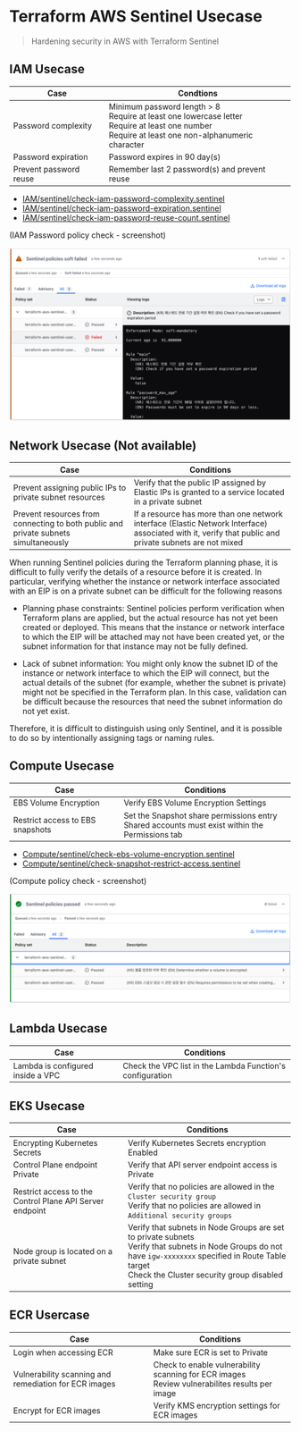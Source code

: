 # Terraform AWS Sentinel Usecase

> Hardening security in AWS with Terraform Sentinel



## IAM Usecase

| Case                   | Condtions                                                    |
| ---------------------- | ------------------------------------------------------------ |
| Password complexity    | Minimum password length > 8<br />Require at least one lowercase letter<br />Require at least one number<br />Require at least one non-alphanumeric character |
| Password expiration    | Password expires in 90 day(s)                                |
| Prevent password reuse | Remember last 2 password(s) and prevent reuse                |

- [IAM/sentinel/check-iam-password-complexity.sentinel](./IAM/sentinel/check-iam-password-complexity.sentinel)
- [IAM/sentinel/check-iam-password-expiration.sentinel](./IAM/sentinel/check-iam-password-expiration.sentinel)
- [IAM/sentinel/check-iam-password-reuse-count.sentinel](./IAM/sentinel/check-iam-password-reuse-count.sentinel)



(IAM Password policy check - screenshot)

![Monosnap run-8rURPeHguShHZ6B5 | Runs | policy_iam_password | great-stone-biz | HCP Terraform 2024-07-25 14-58-45](https://raw.githubusercontent.com/Great-Stone/images/master/picgo/Monosnap%20run-8rURPeHguShHZ6B5%20%7C%20Runs%20%7C%20policy_iam_password%20%7C%20great-stone-biz%20%7C%20HCP%20Terraform%202024-07-25%2014-58-45.png)





## Network Usecase (Not available)

| Case                                                         | Conditions                                                   |
| ------------------------------------------------------------ | ------------------------------------------------------------ |
| Prevent assigning public IPs to private subnet resources     | Verify that the public IP assigned by Elastic IPs is granted to a service located in a private subnet |
| Prevent resources from connecting to both public and private subnets simultaneously | If a resource has more than one network interface (Elastic Network Interface) associated with it, verify that public and private subnets are not mixed |

When running Sentinel policies during the Terraform planning phase, it is difficult to fully verify the details of a resource before it is created. In particular, verifying whether the instance or network interface associated with an EIP is on a private subnet can be difficult for the following reasons

- Planning phase constraints: Sentinel policies perform verification when Terraform plans are applied, but the actual resource has not yet been created or deployed. This means that the instance or network interface to which the EIP will be attached may not have been created yet, or the subnet information for that instance may not be fully defined.

- Lack of subnet information: You might only know the subnet ID of the instance or network interface to which the EIP will connect, but the actual details of the subnet (for example, whether the subnet is private) might not be specified in the Terraform plan. In this case, validation can be difficult because the resources that need the subnet information do not yet exist.

Therefore, it is difficult to distinguish using only Sentinel, and it is possible to do so by intentionally assigning tags or naming rules.



## Compute Usecase

| Case                             | Conditions                                                   |
| -------------------------------- | ------------------------------------------------------------ |
| EBS Volume Encryption            | Verify EBS Volume Encryption Settings                        |
| Restrict access to EBS snapshots | Set the Snapshot share permissions entry<br />Shared accounts must exist within the Permissions tab |

- [Compute/sentinel/check-ebs-volume-encryption.sentinel](./Compute/sentinel/check-ebs-volume-encryption.sentinel)
- [Compute/sentinel/check-snapshot-restrict-access.sentinel](./Compute/sentinel/check-snapshot-restrict-access.sentinel)



(Compute policy check - screenshot)

![Monosnap run-6WjAkCfmJ9JjJsH3 | Runs | policy_compute_condition | great-stone-biz | HCP Terraform 2024-07-26 09-10-26](https://raw.githubusercontent.com/Great-Stone/images/master/picgo/Monosnap%20run-6WjAkCfmJ9JjJsH3%20%7C%20Runs%20%7C%20policy_compute_condition%20%7C%20great-stone-biz%20%7C%20HCP%20Terraform%202024-07-26%2009-10-26.png)



## Lambda Usecase

| Case                              | Conditions                                                |
| --------------------------------- | --------------------------------------------------------- |
| Lambda is configured inside a VPC | Check the VPC list in the Lambda Function's configuration |



## EKS Usecase

| Case                                                     | Conditions                                                   |
| -------------------------------------------------------- | ------------------------------------------------------------ |
| Encrypting Kubernetes Secrets                            | Verify Kubernetes Secrets encryption Enabled                 |
| Control Plane endpoint Private                           | Verify that API server endpoint access is Private            |
| Restrict access to the Control Plane API Server endpoint | Verify that no policies are allowed in the `Cluster security group`<br />Verify that no policies are allowed in `Additional security groups` |
| Node group is located on a private subnet                | Verify that subnets in Node Groups are set to private subnets<br />Verify that subnets in Node Groups do not have `igw-xxxxxxxx` specified in Route Table target<br />Check the Cluster security group disabled setting |



## ECR Usercase 

| Case                                                  | Conditions                                                   |
| ----------------------------------------------------- | ------------------------------------------------------------ |
| Login when accessing ECR                              | Make sure ECR is set to Private                              |
| Vulnerability scanning and remediation for ECR images | Check to enable vulnerability scanning for ECR images<br/>Review vulnerabilites results per image |
| Encrypt for ECR images                                | Verify KMS encryption settings for ECR images                |
